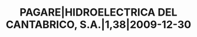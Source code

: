 ---
layout: asset
title: PAGARE|HIDROELECTRICA DEL CANTABRICO, S.A.|1,38|2009-12-30
isin: ES05060253G9
---